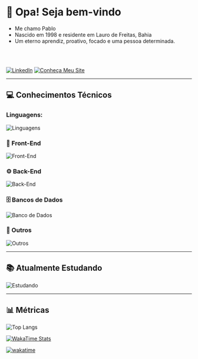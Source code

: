 # 👋 Opa! Seja bem-vindo
<ul>
  <li>Me chamo Pablo</li>
  <li>Nascido em 1998 e residente em Lauro de Freitas, Bahia</li>
  <li>Um eterno aprendiz, proativo, focado e uma pessoa determinada.</li>
</ul>

<br />
<br />


[![LinkedIn](https://img.shields.io/badge/LinkedIn-0077B5?style=for-the-badge&logo=linkedin&logoColor=white)](https://www.linkedin.com/in/pablosantos-cg/)
[![Conheça Meu Site](https://img.shields.io/badge/Conheça%20meu%20site-000000?style=for-the-badge&logoColor=white)](https://portfolio-jet-ten-16.vercel.app/)

---

## 💻 Conhecimentos Técnicos

### Linguagens:  
![Linguagens](https://skillicons.dev/icons?i=php,python,ts,js,html,css&theme=dark)

### 🎨 Front-End  
![Front-End](https://skillicons.dev/icons?i=tailwind,react,next&theme=dark)

### ⚙️ Back-End  
![Back-End](https://skillicons.dev/icons?i=nodejs,express,sequelize&theme=dark)

### 🗄️ Bancos de Dados  
![Banco de Dados](https://skillicons.dev/icons?i=postgresql,mysql,sqlite,mongodb&theme=dark)

### 🔧 Outros  
![Outros](https://skillicons.dev/icons?i=git,linux,docker,jest&theme=dark)

---

## 📚 Atualmente Estudando  
![Estudando](https://skillicons.dev/icons?i=laravel,vue&theme=dark)

---
## 📊 Métricas

![Top Langs](https://github-readme-stats.vercel.app/api/top-langs/?username=PabloSantos-CG&layout=donut&hide=json,other,css,html,yaml,ejs&theme=dark)

[![WakaTime Stats](https://github-readme-stats.vercel.app/api/wakatime?username=018b9561-1afd-4386-9f7e-0d74680fda76&langs_count=5&hide=json,other,css,html,yaml,ejs&theme=dark)](https://github.com/anuraghazra/github-readme-stats) 

[![wakatime](https://wakatime.com/badge/user/018b9561-1afd-4386-9f7e-0d74680fda76.svg)](https://wakatime.com/@018b9561-1afd-4386-9f7e-0d74680fda76)

